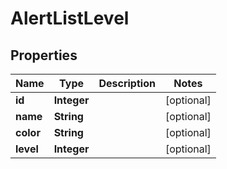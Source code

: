 # AlertListLevel

## Properties
Name | Type | Description | Notes
------------ | ------------- | ------------- | -------------
**id** | **Integer** |  |  [optional]
**name** | **String** |  |  [optional]
**color** | **String** |  |  [optional]
**level** | **Integer** |  |  [optional]
